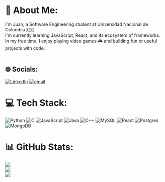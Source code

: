 # 💫 About Me:
I'm Juan, a Software Engineering student at Universidad Nacional de Colombia 🇨🇴  <br>I'm currently learning JavaScript, React, and its ecosystem of frameworks.  <br>In my free time, I enjoy playing video games 🎮 and building fun or useful projects with code.<br><br>


## 🌐 Socials:
[![LinkedIn](https://img.shields.io/badge/LinkedIn-%230077B5.svg?logo=linkedin&logoColor=white)](https://linkedin.com/in/juan-david-ladino-triana-27474423b) [![email](https://img.shields.io/badge/Email-D14836?logo=gmail&logoColor=white)](mailto:jladinot@unal.edu.co) 

# 💻 Tech Stack:
![Python](https://img.shields.io/badge/python-3670A0?style=for-the-badge&logo=python&logoColor=ffdd54) ![C](https://img.shields.io/badge/c-%2300599C.svg?style=for-the-badge&logo=c&logoColor=white) ![JavaScript](https://img.shields.io/badge/javascript-%23323330.svg?style=for-the-badge&logo=javascript&logoColor=%23F7DF1E) ![Java](https://img.shields.io/badge/java-%23ED8B00.svg?style=for-the-badge&logo=openjdk&logoColor=white) ![C++](https://img.shields.io/badge/c++-%2300599C.svg?style=for-the-badge&logo=c%2B%2B&logoColor=white) ![MySQL](https://img.shields.io/badge/mysql-4479A1.svg?style=for-the-badge&logo=mysql&logoColor=white) ![React](https://img.shields.io/badge/react-%2320232a.svg?style=for-the-badge&logo=react&logoColor=%2361DAFB) ![Postgres](https://img.shields.io/badge/postgres-%23316192.svg?style=for-the-badge&logo=postgresql&logoColor=white) ![MongoDB](https://img.shields.io/badge/MongoDB-%234ea94b.svg?style=for-the-badge&logo=mongodb&logoColor=white)
# 📊 GitHub Stats:
![](https://github-readme-stats.vercel.app/api?username=jladinot&theme=blue_navy&hide_border=false&include_all_commits=false&count_private=false)<br/>
![](https://nirzak-streak-stats.vercel.app/?user=jladinot&theme=blue_navy&hide_border=false)<br/>
![](https://github-readme-stats.vercel.app/api/top-langs/?username=jladinot&theme=blue_navy&hide_border=false&include_all_commits=false&count_private=false&layout=compact)

<!-- Proudly created with GPRM ( https://gprm.itsvg.in ) -->
